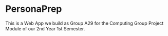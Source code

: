 # PersonaPrep
This is a Web App we build as Group A29 for the Computing Group Project Module of our 2nd Year 1st Semester.
